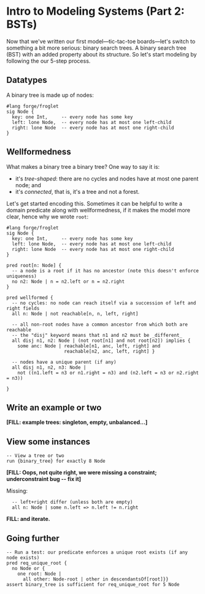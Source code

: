 # Intro to Modeling Systems (Part 2: BSTs)

Now that we've written our first model&mdash;tic-tac-toe boards&mdash;let's switch to something a bit more serious: binary search trees. A binary search tree (BST) with an added property about its structure. So let's start modeling by following the our 5-step process. 

## Datatypes 

A binary tree is made up of nodes:

```forge,editable
#lang forge/froglet
sig Node {
  key: one Int,     -- every node has some key 
  left: lone Node,  -- every node has at most one left-child
  right: lone Node  -- every node has at most one right-child
}
```

## Wellformedness

What makes a binary tree a binary tree? One way to say it is:
* it's _tree-shaped_: there are no cycles and nodes have at most one parent node; and 
* it's _connected_, that is, it's a tree and not a forest. 

Let's get started encoding this. Sometimes it can be helpful to write a domain predicate along with wellformedness, if it makes the model more clear, hence why we wrote `root`:

```forge,editable
#lang forge/froglet
sig Node {
  key: one Int,     -- every node has some key 
  left: lone Node,  -- every node has at most one left-child
  right: lone Node  -- every node has at most one right-child
}

pred root[n: Node] {
  -- a node is a root if it has no ancestor (note this doesn't enforce uniqueness)
  no n2: Node | n = n2.left or n = n2.right
}

pred wellformed {
  -- no cycles: no node can reach itself via a succession of left and right fields
  all n: Node | not reachable[n, n, left, right] 
  
  -- all non-root nodes have a common ancestor from which both are reachable
  -- the "disj" keyword means that n1 and n2 must be _different_
  all disj n1, n2: Node | (not root[n1] and not root[n2]) implies {
    some anc: Node | reachable[n1, anc, left, right] and 
                     reachable[n2, anc, left, right] }

  -- nodes have a unique parent (if any)
  all disj n1, n2, n3: Node | 
    not ((n1.left = n3 or n1.right = n3) and (n2.left = n3 or n2.right = n3))

}
```


## Write an example or two

**[FILL: example trees: singleton, empty, unbalanced...]**

## View some instances

```
-- View a tree or two
run {binary_tree} for exactly 8 Node
```

**[FILL: Oops, not quite right, we were missing a constraint; underconstraint bug -- fix it]**

Missing: 
```
  -- left+right differ (unless both are empty)
  all n: Node | some n.left => n.left != n.right 
```

**FILL: and iterate.**

## Going further

```
-- Run a test: our predicate enforces a unique root exists (if any node exists)
pred req_unique_root {   
  no Node or {
    one root: Node | 
      all other: Node-root | other in descendantsOf[root]}}
assert binary_tree is sufficient for req_unique_root for 5 Node  
```









